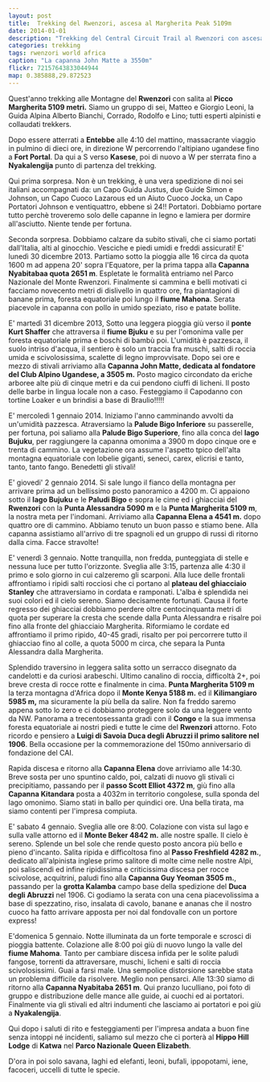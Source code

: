 ```yaml
---
layout: post
title:  Trekking del Rwenzori, ascesa al Margherita Peak 5109m
date: 2014-01-01
description: "Trekking del Central Circuit Trail al Rwenzori con ascesa alla Punta Margherita (Monte Stanley)"
categories: trekking
tags: rwenzori world africa
caption: "La capanna John Matte a 3550m"
flickr: 72157643833044944
map: 0.385888,29.872523
---
```


Quest'anno trekking alle Montagne del **Rwenzori** con salita al **Picco Margherita 5109 metri.** Siamo un gruppo di sei, Matteo e Giorgio Leoni, la Guida Alpina Alberto Bianchi, Corrado, Rodolfo e Lino; tutti esperti alpinisti e collaudati trekkers.

Dopo essere atterrati a **Entebbe** alle 4:10 del mattino, massacrante viaggio in pulmino di dieci ore, in direzione W percorrendo  l'altipiano ugandese fino a **Fort Portal**. Da qui a S verso **Kasese**, poi di nuovo a W per sterrata fino a **Nyakalengija** punto di partenza del trekking.

Qui prima sorpresa. Non è un trekking,  è una vera spedizione di noi sei italiani accompagnati da: un Capo Guida Justus, due Guide Simon e Johnson, un Capo Cuoco Lazarous ed un Aiuto Cuoco Jocka, un Capo Portatori Johnson e ventiquattro, ebbene sì 24!! Portatori. Dobbiamo portare tutto perchè troveremo solo delle capanne in legno e lamiera per dormire all'asciutto. Niente tende per fortuna.

Seconda sorpresa. Dobbiamo calzare da subito stivali, che ci siamo portati dall'Italia, alti al ginocchio. Vesciche e piedi umidi e freddi assicurati! E' lunedì 30 dicembre 2013. Partiamo sotto la pioggia alle 16 circa da quota 1600 m ad appena 20' sopra l'Equatore, per la prima tappa alla **Capanna Nyabitabaa quota 2651 m**. Espletate le formalità entriamo nel Parco Nazionale del Monte Rwenzori. Finalmente si cammina e belli motivati ci facciamo novecento metri di dislivello in quattro ore, fra piantagioni di banane prima, foresta equatoriale poi lungo il **fiume Mahona**. Serata piacevole in capanna con pollo in umido speziato, riso e patate bollite.

E' martedì 31 dicembre 2013, Sotto una leggera pioggia giù verso il **ponte Kurt Shaffer** che attraversa il **fiume Bjuku** e su per l'omonima valle per foresta equatoriale prima e boschi di bambù poi. L'umidità è pazzesca, il suolo intriso d'acqua, il sentiero è solo un traccia fra muschi, salti di roccia umida e scivolosissima, scalette di legno improvvisate. Dopo sei ore e mezzo di stivali arriviamo alla **Capanna John Matte, dedicata al fondatore del Club Alpino Ugandese, a 3505 m.** Posto magico circondato da eriche arboree alte più di cinque metri e da cui pendono ciuffi di licheni. Il posto delle barbe in lingua locale non a caso. Festeggiamo il Capodanno con tortine Loaker e un brindisi a base di Braulio!!!!!

E' mercoledì 1 gennaio 2014. Iniziamo l'anno camminando avvolti da un'umidità pazzesca. Atraversiamo la **Palude Bigo Inferiore** su passerelle, per fortuna, poi saliamo alla **Palude Bigo Superiore**, fino alla conca del **lago Bujuku**, per raggiungere la capanna omonima a 3900 m dopo cinque ore e trenta di cammino. La vegetazione ora assume l'aspetto tpico dell'alta montagna equatoriale con lobelie giganti, seneci, carex, elicrisi e tanto, tanto, tanto fango. Benedetti gli stivali!

E' giovedi' 2 gennaio 2014. Si sale lungo il fianco della montagna per arrivare prima ad un bellissimo posto panoramico a 4200 m. Ci appaiono sotto il **lago Bujuku** e le **Paludi Bigo** e sopra le cime ed i ghiacciai del **Rwenzori** con la **Punta Alessandra 5090 m** e la **Punta Margherita 5109 m**, la nostra meta per l'indomani. Arriviamo alla **Capanna Elena  a 4541 m.** dopo quattro ore di cammino. Abbiamo tenuto un buon passo e stiamo bene. Alla capanna assistiamo all'arrivo di tre spagnoli ed un gruppo di russi di ritorno dalla cima. Facce stravolte!

E' venerdì 3 gennaio. Notte tranquilla, non fredda, punteggiata di stelle e nessuna luce per tutto l'orizzonte. Sveglia alle 3:15, partenza alle 4:30 il primo e solo giorno in cui calzeremo gli scarponi. Alla luce delle frontali affrontiamo i ripidi salti rocciosi che ci portano al **plateau del ghiacciaio Stanley** che attraversiamo in cordata e ramponati. L'alba è splendida nei suoi colori ed il cielo sereno. Siamo decisamente fortunati. Causa il forte regresso dei ghiacciai dobbiamo perdere oltre centocinquanta metri di quota per superare la cresta che scende dalla Punta Alessandra e risalre poi fino alla fronte del ghiacciaio Margherita. Riformiamo le cordate ed affrontiamo il primo ripido, 40-45 gradi, risalto per poi percorrere  tutto il ghiacciao fino al colle, a quota 5000 m circa, che separa la Punta Alessandra  dalla Margherita.

Splendido traversino in leggera salita sotto un serracco disegnato da candelotti e  da curiosi arabeschi. Ultimo canalino di roccia, difficoltà 2+, poi breve cresta di rocce rotte e finalmente in cima. **Punta Margherita 5109 m** la terza montagna d'Africa dopo il **Monte Kenya 5188 m.** ed il **Kilimangiaro 5985 m,** ma sicuramente la più bella da salire. Non fa freddo saremo appena sotto lo zero e ci dobbiamo proteggere solo da una leggere vento da NW. Panorama a trecentosessanta gradi con il **Congo** e la sua immensa foresta equatoriale ai nostri piedi e tutte le cime del **Rwenzori** attorno. Foto ricordo e pensiero a **Luigi di Savoia Duca degli Abruzzi il primo salitore nel 1906**. Bella occasione per la commemorazione del 150mo anniversario di fondazione del CAI.

Rapida discesa e ritorno alla **Capanna Elena** dove arriviamo alle 14:30. Breve sosta per uno spuntino caldo, poi, calzati di nuovo gli stivali ci precipitiamo, passando per il **passo Scott Elliot 4372 m**, giù fino alla **Capanna Kitandara** posta a 4032m in territorio congolese, sulla sponda del lago omonimo. Siamo stati in ballo per quindici ore. Una bella tirata, ma siamo contenti per l'impresa compiuta.

E' sabato 4 gennaio. Sveglia alle ore 8:00. Colazione con vista sul lago e sulla valle attorno ed il **Monte Beker 4842 m.** alle nostre spalle. Il cielo è sereno. Splende un bel sole che rende questo posto ancora più bello e pieno d'incanto. Salita ripida e difficoltosa fino al **Passo Freshfield 4282 m.**, dedicato all'alpinista inglese primo salitore di molte cime nelle nostre Alpi, poi saliscendi ed infine ripidissima e criticissima discesa per rocce scivolose, acquitrini, paludi fino alla **Capanna Guy Yeoman 3505 m.**, passando per la **grotta Kalamba** campo base della spedizione del **Duca degli Abruzzi** nel 1906. Ci godiamo la serata con una cena piacevolissima a base di spezzatino, riso, insalata di cavolo, banane e ananas che il nostro cuoco ha fatto arrivare apposta per noi dal fondovalle con un portore express!

E'domenica 5 gennaio. Notte illuminata da un forte temporale e scrosci di pioggia battente. Colazione alle 8:00 poi giù di nuovo lungo la valle del **fiume Mahoma**. Tanto per cambiare discesa infida per le solite paludi fangose, torrenti da attraversare,  muschi, licheni e salti di roccia scivolosissimi. Guai a farsi male. Una sempolice distorsione sarebbe stata un problema difficile da risolvere. Meglio non pensarci. Alle 13:30 siamo di ritorno alla **Capanna Nyabitaba 2651 m**. Qui pranzo luculliano, poi foto di gruppo e distribuzione delle mance alle guide, ai cuochi ed ai portatori. Finalmente via gli stivali ed altri indumenti che lasciamo ai portatori e poi giù a **Nyakalengija**.

Qui dopo i saluti di rito e festeggiamenti per l'impresa andata a buon fine senza intoppi né incidenti, saliamo sul mezzo che ci porterà al **Hippo Hill Lodge** di **Katwa** nel **Parco Nazionale Queen Elizabeth**.

D'ora in poi solo savana, laghi ed elefanti, leoni, bufali, ippopotami, iene, facoceri, uccelli di tutte le specie.
